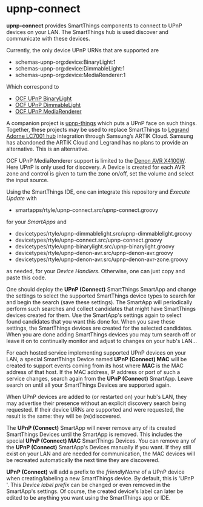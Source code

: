 # upnp-connect
**upnp-connect** provides SmartThings components to connect to UPnP devices on your LAN.
The SmartThings hub is used discover and communicate with these devices.

Currently, the only device UPnP URNs that are supported are
* schemas-upnp-org:device:BinaryLight:1
* schemas-upnp-org:device:DimmableLight:1
* schemas-upnp-org:device:MediaRenderer:1

Which correspond to
* [OCF UPnP BinaryLight](http://upnp.org/specs/ha/UPnP-ha-BinaryLight-v1-Device.pdf)
* [OCF UPnP DimmableLight](http://upnp.org/specs/ha/UPnP-ha-DimmableLight-v1-Device.pdf)
* [OCF UPnP MediaRenderer](http://upnp.org/specs/av/UPnP-av-MediaRenderer-v1-Device.pdf)

A companion project is [upnp-things](https://www.github.com/rtyle/upnp-things) which puts a UPnP face on such things. Together, these projects may be used to replace SmartThings to [Legrand Adorne LC7001 hub](https://www.legrand.us/adorne/products/wireless-whole-house-lighting-controls/lc7001.aspx) integration through Samsung’s ARTIK Cloud. Samsung has abandoned the ARTIK Cloud and Legrand has no plans to provide an alternative. This is an alternative.

OCF UPnP MediaRenderer support is limited to the [Denon AVR X4100W](https://usa.denon.com/us/product/hometheater/receivers/avrx4100w). Here UPnP is only used for discovery. A Device is created for each AVR zone and control is given to turn the zone on/off, set the volume and select the input source.

Using the SmartThings IDE, one can integrate this repository and *Execute Update* with

* smartapps/rtyle/upnp-connect.src/upnp-connect.groovy

for your *SmartApps* and

* devicetypes/rtyle/upnp-dimmablelight.src/upnp-dimmablelight.groovy
* devicetypes/rtyle/upnp-connect.src/upnp-connect.groovy
* devicetypes/rtyle/upnp-binarylight.src/upnp-binarylight.groovy
* devicetypes/rtyle/upnp-denon-avr.src/upnp-denon-avr.groovy
* devicetypes/rtyle/upnp-denon-avr.src/upnp-denon-avr-zone.groovy

as needed, for your *Device Handlers*. Otherwise, one can just copy and paste this code.

One should deploy the **UPnP (Connect)** SmartThings SmartApp and change the settings to select the supported SmartThings device types to search for and begin the search (save these settings). The SmartApp will periodically perform such searches and collect candidates that might have SmartThings devices created for them. Use the SmartApp's settings again to select found candidates that you want this done for. When you save these settings, the SmartThings devices are created for the selected candidates. When you are done adding SmartThings devices you may turn search off or leave it on to continually monitor and adjust to changes on your hub's LAN…

For each hosted service implementing supported UPnP devices on your LAN,
a special SmartThings Device named **UPnP (Connect) MAC** will be created to support events coming from its host
where **MAC** is the MAC address of that host.
If the MAC address, IP address or port of such a service changes,
search again from the **UPnP (Connect)** SmartApp.
Leave search on until all your SmartThings Devices are supported again.

When UPnP devices are added to (or restarted on) your hub's LAN, they may advertise their presence without an explicit discovery search being requested. If their device URNs are supported and were requested, the result is the same: they will be (re)discovered.
  
The **UPnP (Connect)** SmartApp will never remove any of its created SmartThings Devices until the SmartApp is removed.
This includes the special **UPnP (Connect) MAC** SmartThings Devices.
You can remove any of the **UPnP (Connect)** SmartApp's Devices manually if you want.
If they still exist on your LAN and are needed for communication, the MAC devices will be recreated automatically the next time they are discovered.

**UPnP (Connect)** will add a prefix to the *friendlyName* of a UPnP device when creating/labeling a new SmartThings device. By default, this is 'UPnP '. This *Device label prefix* can be changed or even removed in the SmartApp's settings. Of course, the created device's label can later be edited to be anything you want using the SmartThings app or IDE.
